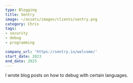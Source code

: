 ```yaml
---
type: Blogging
title: Sentry
image: ~/assets/images/clients/sentry.png
category: Chris
tags:
- security
- debug
- programming

company_url: 'https://sentry.io/welcome/'
start_date: 2023
end_date: 2023
---
```


I wrote blog posts on how to debug with certain languages.